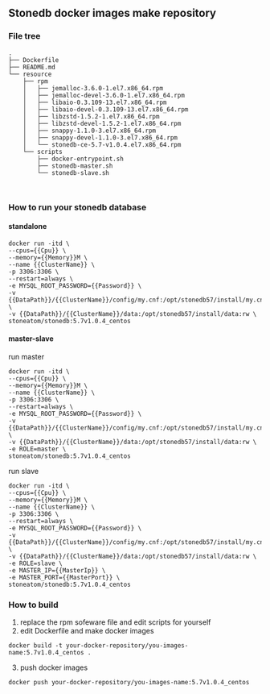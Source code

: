 ## Stonedb docker images make repository


### File tree

```
.
├── Dockerfile
├── README.md
└── resource
    ├── rpm
    │   ├── jemalloc-3.6.0-1.el7.x86_64.rpm
    │   ├── jemalloc-devel-3.6.0-1.el7.x86_64.rpm
    │   ├── libaio-0.3.109-13.el7.x86_64.rpm
    │   ├── libaio-devel-0.3.109-13.el7.x86_64.rpm
    │   ├── libzstd-1.5.2-1.el7.x86_64.rpm
    │   ├── libzstd-devel-1.5.2-1.el7.x86_64.rpm
    │   ├── snappy-1.1.0-3.el7.x86_64.rpm
    │   ├── snappy-devel-1.1.0-3.el7.x86_64.rpm
    │   └── stonedb-ce-5.7-v1.0.4.el7.x86_64.rpm
    └── scripts
        ├── docker-entrypoint.sh
        ├── stonedb-master.sh
        └── stonedb-slave.sh

        
```

### How to run your stonedb database
#### standalone
```shell
docker run -itd \
--cpus={{Cpu}} \
--memory={{Memory}}M \
--name {{ClusterName}} \
-p 3306:3306 \
--restart=always \
-e MYSQL_ROOT_PASSWORD={{Password}} \
-v {{DataPath}}/{{ClusterName}}/config/my.cnf:/opt/stonedb57/install/my.cnf:rw \
-v {{DataPath}}/{{ClusterName}}/data:/opt/stonedb57/install/data:rw \
stoneatom/stonedb:5.7v1.0.4_centos
```

#### master-slave
run master
```shell
docker run -itd \
--cpus={{Cpu}} \
--memory={{Memory}}M \
--name {{ClusterName}} \
-p 3306:3306 \
--restart=always \
-e MYSQL_ROOT_PASSWORD={{Password}} \
-v {{DataPath}}/{{ClusterName}}/config/my.cnf:/opt/stonedb57/install/my.cnf:rw \
-v {{DataPath}}/{{ClusterName}}/data:/opt/stonedb57/install/data:rw \
-e ROLE=master \
stoneatom/stonedb:5.7v1.0.4_centos
```

run slave
```shell
docker run -itd \
--cpus={{Cpu}} \
--memory={{Memory}}M \
--name {{ClusterName}} \
-p 3306:3306 \
--restart=always \
-e MYSQL_ROOT_PASSWORD={{Password}} \
-v {{DataPath}}/{{ClusterName}}/config/my.cnf:/opt/stonedb57/install/my.cnf:rw \
-v {{DataPath}}/{{ClusterName}}/data:/opt/stonedb57/install/data:rw \
-e ROLE=slave \
-e MASTER_IP={{MasterIp}} \
-e MASTER_PORT={{MasterPort}} \
stoneatom/stonedb:5.7v1.0.4_centos
```

### How to build

1. replace the rpm sofeware file and edit scripts for yourself
2. edit Dockerfile and make docker images
```shell
docker build -t your-docker-repository/you-images-name:5.7v1.0.4_centos .
```
3. push docker images
```shell
docker push your-docker-repository/you-images-name:5.7v1.0.4_centos 
```
